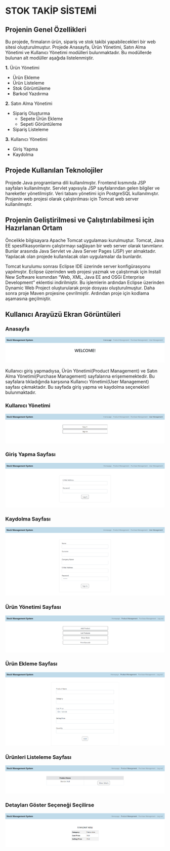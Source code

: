# STOK TAKİP SİSTEMİ
## Projenin Genel Özellikleri
Bu projede, firmaların ürün, sipariş ve stok takibi yapabilecekleri bir web sitesi oluşturulmuştur. Projede Anasayfa, Ürün Yönetimi, Satın Alma Yönetimi ve Kullanıcı Yönetimi modülleri bulunmaktadır. Bu modüllerde bulunan alt modüller aşağıda listelenmiştir.

**1.** Ürün Yönetimi
- Ürün Ekleme
- Ürün Listeleme 
- Stok Görüntüleme
- Barkod Yazdırma
  
**2.** Satın Alma Yönetimi 
- Sipariş Oluşturma 
  - Sepete Ürün Ekleme 
  - Sepeti Görüntüleme
- Sipariş Listeleme
  
**3.** Kullanıcı Yönetimi
- Giriş Yapma
- Kaydolma

## Projede Kullanılan Teknolojiler
Projede Java programlama dili kullanılmıştır. Frontend kısmında JSP sayfaları kullanılmıştır. Servlet yapısıyla JSP sayfalarından gelen bilgiler ve hareketler yönetilmiştir. Veri tabanı yönetimi için PostgreSQL kullanılmıştır.
Projenin web projesi olarak çalıştırılması için Tomcat web server kullanılmıştır.

## Projenin Geliştirilmesi ve Çalıştırılabilmesi için Hazırlanan Ortam
Öncelikle bilgisayara Apache Tomcat uygulaması kurulmuştur. Tomcat, Java EE spesifikasyonlarını çalıştırmayı sağlayan bir web server olarak tanımlanır. Bunlar arasında Java Servlet ve Java Server Pages (JSP) yer almaktadır. Yapılacak olan projede kullanılacak olan uygulamalar da bunlardır. 

Tomcat kurulumu sonrası Eclipse IDE üzerinde server konfigürasyonu yapılmıştır. Eclipse üzerinden web projesi yazmak ve çalıştırmak için Install New Software kısmından “Web, XML, Java EE and OSGi Enterprise Development” eklentisi indirilmiştir. Bu işlemlerin ardından Eclipse üzerinden Dynamic Web Project oluşturularak proje dosyası oluşturulmuştur. Daha sonra proje Maven projesine çevrilmiştir. Ardından proje için kodlama aşamasına geçilmiştir.

## Kullanıcı Arayüzü Ekran Görüntüleri
### Anasayfa

![picture-1](Screenshots/1.png)

Kullanıcı giriş yapmadıysa, Ürün Yönetimi(Product Management) ve Satın Alma Yönetimi(Purchase Management) sayfalarına erişememektedir. Bu sayfalara tıkladığında karşısına Kullanıcı Yönetimi(User Management) sayfası çıkmaktadır. Bu sayfada giriş yapma ve kaydolma seçenekleri bulunmaktadır.

### Kullanıcı Yönetimi

![picture-2](Screenshots/2.png)

### Giriş Yapma Sayfası

![picture-3](Screenshots/3.png)

### Kaydolma Sayfası

![picture-4](Screenshots/4.png)

### Ürün Yönetimi Sayfası

![picture-5](Screenshots/5.png)

### Ürün Ekleme Sayfası

![picture-13](Screenshots/13_3.png)

### Ürünleri Listeleme Sayfası

![picture-10](Screenshots/10_3.png)

### Detayları Göster Seçeneği Seçilirse

![picture-14](Screenshots/14_3.png)


